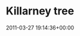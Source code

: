 ---
title:		"Killarney tree"
type:		"photos"
mediatype:		"upload"
location:		"Kerry, Ireland"
date:		"2011-03-27 19:14:36+00:00"
album:		"landscapes"
filename:		"tree-killarney.md"
series:		"kerry"
cl_public_id:		"landscapes/tree-killarney"
cl_version:		1497004743
format:		"tiff"
bytes:		3836764
width:		2151
height:		1440
colours:
- "#E8E8E8"
- "#333333"
- "#7B7B7B"
- "#E6E6E5"
exposure_mode:		"Manual"
program:		"Manual"
aperture:		"3.5"
focal_length:		"18.0 mm"
iso:		"400"
shutter_speed:		"1/640"
metering:		"Center-weighted average"
flash:		"No Flash"
white_balance:		"Custom"
colour_temp:		"4750"
has_crop:		"false"
orientation:		"Horizontal (normal)"
camera_model:		"NIKON D200"
lens_info:		"18-200mm f/3.5-5.6"
artist: "Matt Finucane"
x_resolution:		"300"
y_resolution:		"300"
---